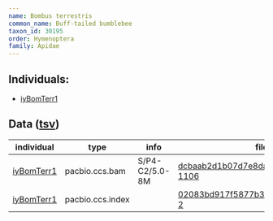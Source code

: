 ```yaml
---
name: Bombus terrestris
common_name: Buff-tailed bumblebee
taxon_id: 30195
order: Hymenoptera
family: Apidae
---
```


## Individuals:

  * [iyBomTerr1](iyBomTerr1.md)

## Data ([tsv](Bombus_terrestris_data.tsv))

| individual | type | info | file |
| ---------- | ---- | ---- | ---- |
| [iyBomTerr1](iyBomTerr1.md) | pacbio.ccs.bam | S/P4-C2/5.0-8M | [dcbaab2d1b07d7e8daf0d60dde11b602-1106](https://darwin.cog.sanger.ac.uk/insects/Bombus_terrestris/iyBomTerr1/genomic_data/pacbio/m64097_200207_112553.ccs.bam) |
| [iyBomTerr1](iyBomTerr1.md) | pacbio.ccs.index |  | [02083bd917f5877b34212340bd2794fa-2](https://darwin.cog.sanger.ac.uk/insects/Bombus_terrestris/iyBomTerr1/genomic_data/pacbio/m64097_200207_112553.ccs.bam.pbi) |
